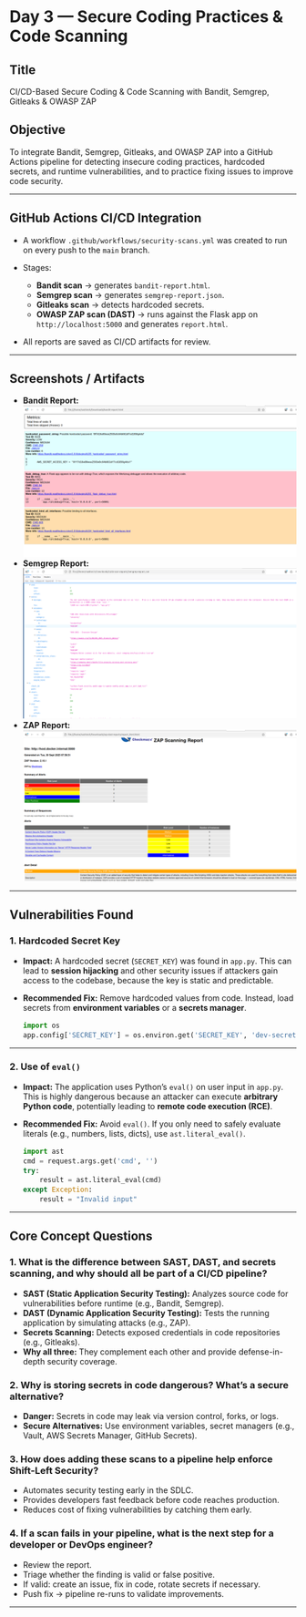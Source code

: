 # Day 3 — Secure Coding Practices & Code Scanning

## Title

CI/CD-Based Secure Coding & Code Scanning with Bandit, Semgrep, Gitleaks & OWASP ZAP

## Objective

To integrate Bandit, Semgrep, Gitleaks, and OWASP ZAP into a GitHub Actions pipeline for detecting insecure coding practices, hardcoded secrets, and runtime vulnerabilities, and to practice fixing issues to improve code security.

---

## GitHub Actions CI/CD Integration

* A workflow `.github/workflows/security-scans.yml` was created to run on every push to the `main` branch.
* Stages:

  * **Bandit scan** → generates `bandit-report.html`.
  * **Semgrep scan** → generates `semgrep-report.json`.
  * **Gitleaks scan** → detects hardcoded secrets.
  * **OWASP ZAP scan (DAST)** → runs against the Flask app on `http://localhost:5000` and generates `report.html`.
* All reports are saved as CI/CD artifacts for review.

---

## Screenshots / Artifacts

* **Bandit Report:** ![bandir report Summary](Screenshots/BanditScanningImage.png)
* **Semgrep Report:** ![Semgrep report Summary](Screenshots/SemgrepScanning.png)
* **ZAP Report:** ![ZAP report Summary](Screenshots/ZapScanning.png)

---

## Vulnerabilities Found

### 1. Hardcoded Secret Key

* **Impact:**
  A hardcoded secret (`SECRET_KEY`) was found in `app.py`. This can lead to **session hijacking** and other security issues if attackers gain access to the codebase, because the key is static and predictable.
* **Recommended Fix:**
  Remove hardcoded values from code. Instead, load secrets from **environment variables** or a **secrets manager**.

  ```python
  import os
  app.config['SECRET_KEY'] = os.environ.get('SECRET_KEY', 'dev-secret')
  ```

---

### 2. Use of `eval()`

* **Impact:**
  The application uses Python’s `eval()` on user input in `app.py`. This is highly dangerous because an attacker can execute **arbitrary Python code**, potentially leading to **remote code execution (RCE)**.
* **Recommended Fix:**
  Avoid `eval()`. If you only need to safely evaluate literals (e.g., numbers, lists, dicts), use `ast.literal_eval()`.

  ```python
  import ast
  cmd = request.args.get('cmd', '')
  try:
      result = ast.literal_eval(cmd)
  except Exception:
      result = "Invalid input"
  ```

---


## Core Concept Questions

### 1. What is the difference between SAST, DAST, and secrets scanning, and why should all be part of a CI/CD pipeline?

* **SAST (Static Application Security Testing):** Analyzes source code for vulnerabilities before runtime (e.g., Bandit, Semgrep).
* **DAST (Dynamic Application Security Testing):** Tests the running application by simulating attacks (e.g., ZAP).
* **Secrets Scanning:** Detects exposed credentials in code repositories (e.g., Gitleaks).
* **Why all three:** They complement each other and provide defense-in-depth security coverage.

### 2. Why is storing secrets in code dangerous? What’s a secure alternative?

* **Danger:** Secrets in code may leak via version control, forks, or logs.
* **Secure Alternatives:** Use environment variables, secret managers (e.g., Vault, AWS Secrets Manager, GitHub Secrets).

### 3. How does adding these scans to a pipeline help enforce Shift-Left Security?

* Automates security testing early in the SDLC.
* Provides developers fast feedback before code reaches production.
* Reduces cost of fixing vulnerabilities by catching them early.

### 4. If a scan fails in your pipeline, what is the next step for a developer or DevOps engineer?

* Review the report.
* Triage whether the finding is valid or false positive.
* If valid: create an issue, fix in code, rotate secrets if necessary.
* Push fix → pipeline re-runs to validate improvements.

---
